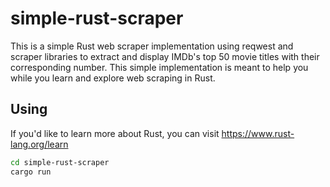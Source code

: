 # simple-rust-scraper
 This is a simple Rust web scraper implementation using reqwest and scraper libraries to extract and display IMDb's top 50 movie titles with their corresponding number.  This simple implementation is meant to help you while you learn and explore web scraping in Rust.
 
## Using
If you'd like to learn more about Rust, you can visit <https://www.rust-lang.org/learn>

[install Rust]: https://www.rust-lang.org/tools/install

```bash
cd simple-rust-scraper
cargo run
```
